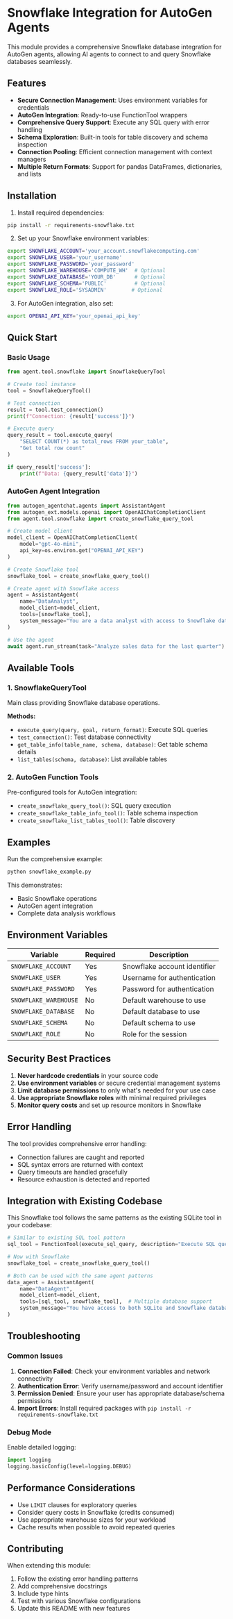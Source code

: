 # Snowflake Integration for AutoGen Agents

This module provides a comprehensive Snowflake database integration for AutoGen agents, allowing AI agents to connect to and query Snowflake databases seamlessly.

## Features

- **Secure Connection Management**: Uses environment variables for credentials
- **AutoGen Integration**: Ready-to-use FunctionTool wrappers
- **Comprehensive Query Support**: Execute any SQL query with error handling
- **Schema Exploration**: Built-in tools for table discovery and schema inspection
- **Connection Pooling**: Efficient connection management with context managers
- **Multiple Return Formats**: Support for pandas DataFrames, dictionaries, and lists

## Installation

1. Install required dependencies:
```bash
pip install -r requirements-snowflake.txt
```

2. Set up your Snowflake environment variables:
```bash
export SNOWFLAKE_ACCOUNT='your_account.snowflakecomputing.com'
export SNOWFLAKE_USER='your_username'  
export SNOWFLAKE_PASSWORD='your_password'
export SNOWFLAKE_WAREHOUSE='COMPUTE_WH'  # Optional
export SNOWFLAKE_DATABASE='YOUR_DB'      # Optional  
export SNOWFLAKE_SCHEMA='PUBLIC'         # Optional
export SNOWFLAKE_ROLE='SYSADMIN'        # Optional
```

3. For AutoGen integration, also set:
```bash
export OPENAI_API_KEY='your_openai_api_key'
```

## Quick Start

### Basic Usage

```python
from agent.tool.snowflake import SnowflakeQueryTool

# Create tool instance
tool = SnowflakeQueryTool()

# Test connection
result = tool.test_connection()
print(f"Connection: {result['success']}")

# Execute query
query_result = tool.execute_query(
    "SELECT COUNT(*) as total_rows FROM your_table",
    "Get total row count"
)

if query_result['success']:
    print(f"Data: {query_result['data']}")
```

### AutoGen Agent Integration

```python
from autogen_agentchat.agents import AssistantAgent
from autogen_ext.models.openai import OpenAIChatCompletionClient
from agent.tool.snowflake import create_snowflake_query_tool

# Create model client
model_client = OpenAIChatCompletionClient(
    model="gpt-4o-mini",
    api_key=os.environ.get("OPENAI_API_KEY")
)

# Create Snowflake tool
snowflake_tool = create_snowflake_query_tool()

# Create agent with Snowflake access
agent = AssistantAgent(
    name="DataAnalyst",
    model_client=model_client,
    tools=[snowflake_tool],
    system_message="You are a data analyst with access to Snowflake database..."
)

# Use the agent
await agent.run_stream(task="Analyze sales data for the last quarter")
```

## Available Tools

### 1. SnowflakeQueryTool
Main class providing Snowflake database operations.

**Methods:**
- `execute_query(query, goal, return_format)`: Execute SQL queries
- `test_connection()`: Test database connectivity
- `get_table_info(table_name, schema, database)`: Get table schema details
- `list_tables(schema, database)`: List available tables

### 2. AutoGen Function Tools
Pre-configured tools for AutoGen integration:

- `create_snowflake_query_tool()`: SQL query execution
- `create_snowflake_table_info_tool()`: Table schema inspection  
- `create_snowflake_list_tables_tool()`: Table discovery

## Examples

Run the comprehensive example:
```bash
python snowflake_example.py
```

This demonstrates:
- Basic Snowflake operations
- AutoGen agent integration
- Complete data analysis workflows

## Environment Variables

| Variable | Required | Description |
|----------|----------|-------------|
| `SNOWFLAKE_ACCOUNT` | Yes | Snowflake account identifier |
| `SNOWFLAKE_USER` | Yes | Username for authentication |
| `SNOWFLAKE_PASSWORD` | Yes | Password for authentication |
| `SNOWFLAKE_WAREHOUSE` | No | Default warehouse to use |
| `SNOWFLAKE_DATABASE` | No | Default database to use |
| `SNOWFLAKE_SCHEMA` | No | Default schema to use |
| `SNOWFLAKE_ROLE` | No | Role for the session |

## Security Best Practices

1. **Never hardcode credentials** in your source code
2. **Use environment variables** or secure credential management systems
3. **Limit database permissions** to only what's needed for your use case
4. **Use appropriate Snowflake roles** with minimal required privileges
5. **Monitor query costs** and set up resource monitors in Snowflake

## Error Handling

The tool provides comprehensive error handling:
- Connection failures are caught and reported
- SQL syntax errors are returned with context
- Query timeouts are handled gracefully
- Resource exhaustion is detected and reported

## Integration with Existing Codebase

This Snowflake tool follows the same patterns as the existing SQLite tool in your codebase:

```python
# Similar to existing SQL tool pattern
sql_tool = FunctionTool(execute_sql_query, description="Execute SQL queries on the sales database")

# Now with Snowflake
snowflake_tool = create_snowflake_query_tool()

# Both can be used with the same agent patterns
data_agent = AssistantAgent(
    name="DataAgent",
    model_client=model_client,
    tools=[sql_tool, snowflake_tool],  # Multiple database support
    system_message="You have access to both SQLite and Snowflake databases..."
)
```

## Troubleshooting

### Common Issues

1. **Connection Failed**: Check your environment variables and network connectivity
2. **Authentication Error**: Verify username/password and account identifier
3. **Permission Denied**: Ensure your user has appropriate database/schema permissions
4. **Import Errors**: Install required packages with `pip install -r requirements-snowflake.txt`

### Debug Mode

Enable detailed logging:
```python
import logging
logging.basicConfig(level=logging.DEBUG)
```

## Performance Considerations

- Use `LIMIT` clauses for exploratory queries
- Consider query costs in Snowflake (credits consumed)
- Use appropriate warehouse sizes for your workload
- Cache results when possible to avoid repeated queries

## Contributing

When extending this module:
1. Follow the existing error handling patterns
2. Add comprehensive docstrings
3. Include type hints
4. Test with various Snowflake configurations
5. Update this README with new features